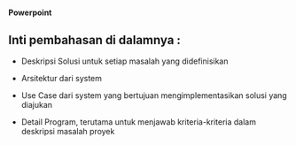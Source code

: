 #### Powerpoint

## Inti pembahasan di dalamnya : 

- Deskripsi Solusi untuk setiap masalah yang didefinisikan


- Arsitektur dari system

  
- Use Case dari system yang bertujuan mengimplementasikan solusi yang diajukan


- Detail Program, terutama untuk menjawab kriteria-kriteria dalam deskripsi masalah proyek


